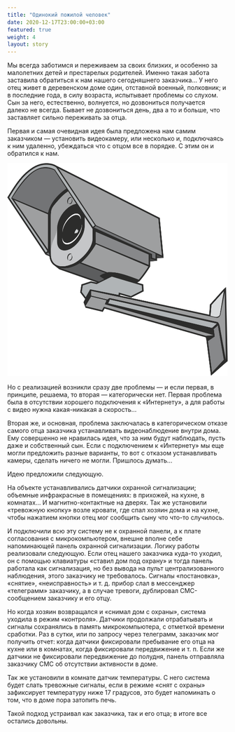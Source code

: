 ```yaml
---
title: "Одинокий пожилой человек"
date: 2020-12-17T23:00:00+03:00
featured: true
weight: 4
layout: story
---
```


Мы всегда заботимся и переживаем за своих близких, и особенно за малолетних детей и престарелых родителей. Именно такая забота заставила обратиться к нам нашего сегодняшнего заказчика… У него отец живет в деревенском доме один, отставной военный, полковник; и в последние года, в силу возраста, испытывает проблемы со слухом. Сын за него, естественно, волнуется, но дозвониться получается далеко не всегда. Бывает не дозвониться день, два а то и больше, что заставляет сильно переживать за отца.

Первая и самая очевидная идея была предложена нам самим заказчиком — установить видеокамеру, или несколько и, подключаясь к ним удаленно, убеждаться что с отцом все в порядке. С этим он и обратился к нам.

![camera](/images/stories/active-control-camera.svg)

Но с реализацией возникли сразу две проблемы — и если первая, в принципе, решаема, то вторая — категорически нет. Первая проблема была в отсутствии хорошего подключения к «Интернету», а для работы с видео нужна какая-никакая а скорость…

Вторая же, и основная, проблема заключалась в категорическом отказе самого отца заказчика устанавливать видеонаблюдение внутри дома. Ему совершенно не нравилась идея, что за ним будут наблюдать, пусть даже и собственный сын. Если с подключением к «Интернету» мы еще могли предложить разные варианты, то вот с отказом устанавливать камеры, сделать ничего не могли. Пришлось думать…

Идею предложили следующую.

На объекте устанавливались датчики охранной сигнализации; объемные инфракрасные в помещениях: в прихожей, на кухне, в комнатах… И магнитно-контактные на дверях. Так же установили «тревожную кнопку» возле кровати, где спал хозяин дома и на кухне, чтобы нажатием кнопки отец мог сообщить сыну что что-то случилось.

И подключили всю эту систему не к охранной панели, а к плате согласования с микрокомпьютером, внешне вполне себе напоминающей панель охранной сигнализации. Логику работы реализовали следующую. Если отец нашего заказчика куда-то уходил, он с помощью клавиатуры «ставил дом под охрану» и тогда панель работала как сигнализация, но без вывода на пульт централизованного наблюдения, этого заказчику не требовалось. Сигналы «постановка», «снятие», «неисправность» и т. д. прибор слал в мессенджер «телеграмм» заказчику, а в случае тревоги, дублировал СМС-сообщением заказчику и его отцу.

Но когда хозяин возвращался и «снимал дом с охраны», система уходила в режим «контроля». Датчики продолжали отрабатывать и сигналы сохранялись в память микрокомпьютера, с отметкой времени сработки. Раз в сутки, или по запросу через телеграмм, заказчик мог получить отчет: когда датчики фиксировали пребывание его отца на кухне или в комнатах, когда фиксировали передвижение и т. п. Если же датчики не фиксировали передвижение до полудня, панель отправляла заказчику СМС об отсутствии активности в доме.

Так же установили в комнате датчик температуры. С него система будет слать тревожные сигналы, если в режиме «снят с охраны» зафиксирует температуру ниже 17 градусов, это будет напоминать о том, что в доме пора затопить печь.

Такой подход устраивал как заказчика, так и его отца; в итоге все остались довольны.
